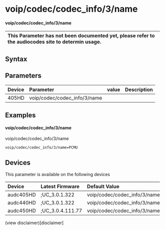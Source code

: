 ﻿---
description: voip/codec/codec_info/3/name
search: false
---

# voip/codec/codec_info/3/name

#### voip/codec/codec_info/3/name


| This Parameter has not been documented yet, please refer to the audiocodes site to determin usage.  | 
| :--- |

## Syntax

## Parameters
|Device|Parameter|value|Description|
|:---|:---|:---|:---|
| 405HD | voip/codec/codec_info/3/name |  |  |

## Examples
#### voip/codec/codec_info/3/name

voip/codec/codec_info/3/name

```
voip/codec/codec_info/3/name=PCMU
```

## Devices
This parameter is available on the following devices

| Device | Latest Firmware | Default Value |
|:---|:---|:---|
| audc405HD | ;UC_3.0.1.322 | voip/codec/codec_info/3/name=PCMU 
| audc440HD | ;UC_3.0.1.322 | voip/codec/codec_info/3/name=PCMU 
| audc450HD | ;UC_3.0.4.111.77 | voip/codec/codec_info/3/name=PCMU 

(view disclaimer)[disclaimer]
